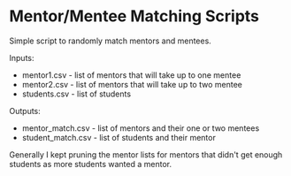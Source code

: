 Mentor/Mentee Matching Scripts
==============================

Simple script to randomly match mentors and mentees. 

Inputs:

- mentor1.csv - list of mentors that will take up to one mentee
- mentor2.csv - list of mentors that will take up to two  mentee
- students.csv - list of students


Outputs:

- mentor_match.csv - list of mentors and their one or two mentees
- student_match.csv - list of students and their mentor


Generally I kept pruning the mentor lists for mentors that didn't
get enough students as more students wanted a mentor.
